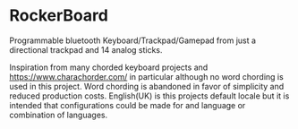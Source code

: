 # RockerBoard
Programmable bluetooth Keyboard/Trackpad/Gamepad from just a directional trackpad and 14 analog sticks.

Inspiration from many chorded keyboard projects and https://www.charachorder.com/ in particular although no word chording is used in this project. Word chording is abandoned in favor of simplicity and reduced production costs. English(UK) is this projects default locale but it is intended that configurations could be made for and language or combination of languages.
